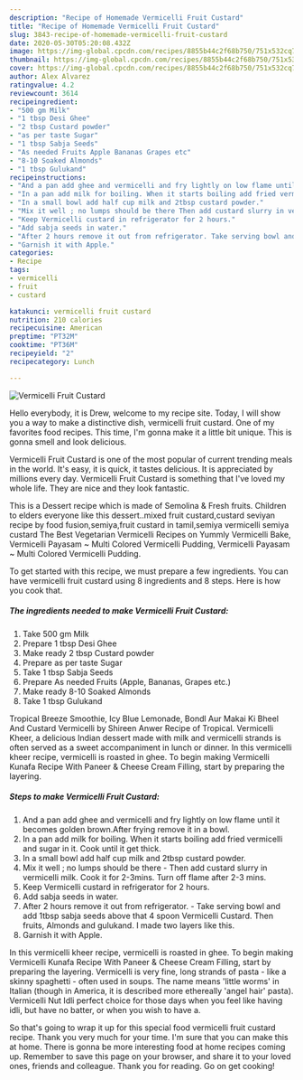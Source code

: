 ```yaml
---
description: "Recipe of Homemade Vermicelli Fruit Custard"
title: "Recipe of Homemade Vermicelli Fruit Custard"
slug: 3843-recipe-of-homemade-vermicelli-fruit-custard
date: 2020-05-30T05:20:08.432Z
image: https://img-global.cpcdn.com/recipes/8855b44c2f68b750/751x532cq70/vermicelli-fruit-custard-recipe-main-photo.jpg
thumbnail: https://img-global.cpcdn.com/recipes/8855b44c2f68b750/751x532cq70/vermicelli-fruit-custard-recipe-main-photo.jpg
cover: https://img-global.cpcdn.com/recipes/8855b44c2f68b750/751x532cq70/vermicelli-fruit-custard-recipe-main-photo.jpg
author: Alex Alvarez
ratingvalue: 4.2
reviewcount: 3614
recipeingredient:
- "500 gm Milk"
- "1 tbsp Desi Ghee"
- "2 tbsp Custard powder"
- "as per taste Sugar"
- "1 tbsp Sabja Seeds"
- "As needed Fruits Apple Bananas Grapes etc"
- "8-10 Soaked Almonds"
- "1 tbsp Gulukand"
recipeinstructions:
- "And a pan add ghee and vermicelli and fry lightly on low flame until it becomes golden brown.After frying remove it in a bowl."
- "In a pan add milk for boiling. When it starts boiling add fried vermicelli and sugar in it. Cook until it get thick."
- "In a small bowl add half cup milk and 2tbsp custard powder."
- "Mix it well ; no lumps should be there Then add custard slurry in vermicelli milk. Cook it for 2-3mins. Turn off flame after 2-3 mins."
- "Keep Vermicelli custard in refrigerator for 2 hours."
- "Add sabja seeds in water."
- "After 2 hours remove it out from refrigerator. Take serving bowl and add 1tbsp sabja seeds above that 4 spoon Vermicelli Custard. Then fruits, Almonds and gulukand. I made two layers like this."
- "Garnish it with Apple."
categories:
- Recipe
tags:
- vermicelli
- fruit
- custard

katakunci: vermicelli fruit custard 
nutrition: 210 calories
recipecuisine: American
preptime: "PT32M"
cooktime: "PT36M"
recipeyield: "2"
recipecategory: Lunch

---
```



![Vermicelli Fruit Custard](https://img-global.cpcdn.com/recipes/8855b44c2f68b750/751x532cq70/vermicelli-fruit-custard-recipe-main-photo.jpg)

Hello everybody, it is Drew, welcome to my recipe site. Today, I will show you a way to make a distinctive dish, vermicelli fruit custard. One of my favorites food recipes. This time, I'm gonna make it a little bit unique. This is gonna smell and look delicious.

Vermicelli Fruit Custard is one of the most popular of current trending meals in the world. It's easy, it is quick, it tastes delicious. It is appreciated by millions every day. Vermicelli Fruit Custard is something that I've loved my whole life. They are nice and they look fantastic.

This is a Dessert recipe which is made of Semolina &amp; Fresh fruits. Children to elders everyone like this dessert..mixed fruit custard,custard seviyan recipe by food fusion,semiya,fruit custard in tamil,semiya vermicelli semiya custard The Best Vegetarian Vermicelli Recipes on Yummly Vermicelli Bake, Vermicelli Payasam ~ Multi Colored Vermicelli Pudding, Vermicelli Payasam ~ Multi Colored Vermicelli Pudding.


To get started with this recipe, we must prepare a few ingredients. You can have vermicelli fruit custard using 8 ingredients and 8 steps. Here is how you cook that.

<!--inarticleads1-->

##### The ingredients needed to make Vermicelli Fruit Custard:

1. Take 500 gm Milk
1. Prepare 1 tbsp Desi Ghee
1. Make ready 2 tbsp Custard powder
1. Prepare as per taste Sugar
1. Take 1 tbsp Sabja Seeds
1. Prepare As needed Fruits (Apple, Bananas, Grapes etc.)
1. Make ready 8-10 Soaked Almonds
1. Take 1 tbsp Gulukand


Tropical Breeze Smoothie, Icy Blue Lemonade, Bondl Aur Makai Ki Bheel And Custard Vermicelli by Shireen Anwer Recipe of Tropical. Vermicelli Kheer, a delicious Indian dessert made with milk and vermicelli strands is often served as a sweet accompaniment in lunch or dinner. In this vermicelli kheer recipe, vermicelli is roasted in ghee. To begin making Vermicelli Kunafa Recipe With Paneer &amp; Cheese Cream Filling, start by preparing the layering. 

<!--inarticleads2-->

##### Steps to make Vermicelli Fruit Custard:

1. And a pan add ghee and vermicelli and fry lightly on low flame until it becomes golden brown.After frying remove it in a bowl.
1. In a pan add milk for boiling. When it starts boiling add fried vermicelli and sugar in it. Cook until it get thick.
1. In a small bowl add half cup milk and 2tbsp custard powder.
1. Mix it well ; no lumps should be there - Then add custard slurry in vermicelli milk. Cook it for 2-3mins. Turn off flame after 2-3 mins.
1. Keep Vermicelli custard in refrigerator for 2 hours.
1. Add sabja seeds in water.
1. After 2 hours remove it out from refrigerator. - Take serving bowl and add 1tbsp sabja seeds above that 4 spoon Vermicelli Custard. Then fruits, Almonds and gulukand. I made two layers like this.
1. Garnish it with Apple.


In this vermicelli kheer recipe, vermicelli is roasted in ghee. To begin making Vermicelli Kunafa Recipe With Paneer &amp; Cheese Cream Filling, start by preparing the layering. Vermicelli is very fine, long strands of pasta - like a skinny spaghetti - often used in soups. The name means &#39;little worms&#39; in Italian (though in America, it is described more ethereally &#39;angel hair&#39; pasta). Vermicelli Nut Idli perfect choice for those days when you feel like having idli, but have no batter, or when you wish to have a. 

So that's going to wrap it up for this special food vermicelli fruit custard recipe. Thank you very much for your time. I'm sure that you can make this at home. There is gonna be more interesting food at home recipes coming up. Remember to save this page on your browser, and share it to your loved ones, friends and colleague. Thank you for reading. Go on get cooking!
